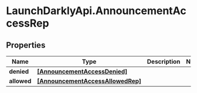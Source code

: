 # LaunchDarklyApi.AnnouncementAccessRep

## Properties

Name | Type | Description | Notes
------------ | ------------- | ------------- | -------------
**denied** | [**[AnnouncementAccessDenied]**](AnnouncementAccessDenied.md) |  | 
**allowed** | [**[AnnouncementAccessAllowedRep]**](AnnouncementAccessAllowedRep.md) |  | 


